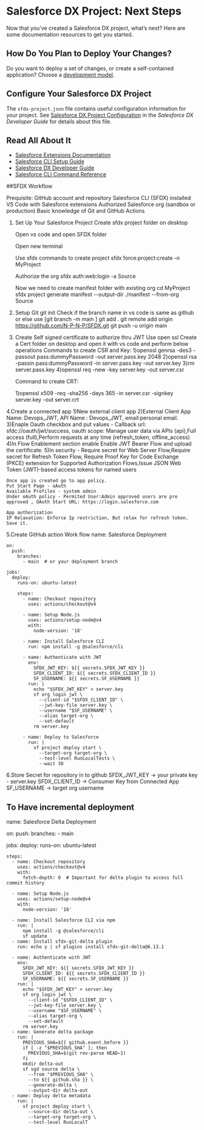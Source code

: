 # Salesforce DX Project: Next Steps

Now that you’ve created a Salesforce DX project, what’s next? Here are some documentation resources to get you started.

## How Do You Plan to Deploy Your Changes?

Do you want to deploy a set of changes, or create a self-contained application? Choose a [development model](https://developer.salesforce.com/tools/vscode/en/user-guide/development-models).

## Configure Your Salesforce DX Project

The `sfdx-project.json` file contains useful configuration information for your project. See [Salesforce DX Project Configuration](https://developer.salesforce.com/docs/atlas.en-us.sfdx_dev.meta/sfdx_dev/sfdx_dev_ws_config.htm) in the _Salesforce DX Developer Guide_ for details about this file.

## Read All About It

- [Salesforce Extensions Documentation](https://developer.salesforce.com/tools/vscode/)
- [Salesforce CLI Setup Guide](https://developer.salesforce.com/docs/atlas.en-us.sfdx_setup.meta/sfdx_setup/sfdx_setup_intro.htm)
- [Salesforce DX Developer Guide](https://developer.salesforce.com/docs/atlas.en-us.sfdx_dev.meta/sfdx_dev/sfdx_dev_intro.htm)
- [Salesforce CLI Command Reference](https://developer.salesforce.com/docs/atlas.en-us.sfdx_cli_reference.meta/sfdx_cli_reference/cli_reference.htm)


##SFDX Workflow


Prequisite:
	GitHub account and repository
	Salesforce CLI (SFDX) installed
	VS Code with Salesforce extensions
	Authorized Salesforce org (sandbox or production)
	Basic knowledge of Git and GitHub Actions

1. Set Up Your Salesforce Project
	Create sfdx project folder on desktop

	Open vs code and open SFDX folder

	Open new terminal 

	Use sfdx commands to create project
	sfdx force:project:create -n MyProject

	Authorize the org 
	sfdx auth:web:login -a Source

	Now we need to create manifest folder with existing org
	cd MyProject
	sfdx project generate manifest --output-dir ./manifest --from-org Source

2. Setup Git
	git init
	Check if the branch name in vs code is same as github or else use [git branch -m main ] 
	git add .
	git remote add origin https://github.com/N-P-N-P/SFDX.git
	git push -u origin main

3. Create Self signed certificate to authorize thru JWT
	Use open ssl
	Create a Cert folder on desktop and open it with vs code and perform below operations
	Commands to create CSR and Key:
	1)openssl genrsa -des3 -passout pass:dummyPassword -out server.pass.key 2048
	2)openssl rsa -passin pass:dummyPassword -in server.pass.key -out server.key
	3)rm server.pass.key
	4)openssl req -new -key server.key -out server.csr

	Command to create CRT:

	1)openssl x509 -req -sha256 -days 365 -in server.csr -signkey server.key -out server.crt

4.Create a connected app
	1)New external client app
	2)External Client App Name: Devops_JWT, API Name : Devops_JWT, email:personal email.
	3)Enaple Oauth checkbox and put values - Callback url: sfdc://oauth/jwt/success,  oauth scope: Manage user data via APIs (api),Full access (full),Perform requests at any time (refresh_token, offline_access)
	4)In Flow Enablement section enable Enable JWT Bearer Flow and upload the certificate.
	5)In security - Require secret for Web Server Flow,Require secret for Refresh Token Flow, Require Proof Key for Code Exchange (PKCE) extension for Supported Authorization Flows,Issue JSON Web Token (JWT)-based access tokens for named users

	Once app is created go to app policy.
	Put Start Page - oAuth
	Available Profiles - system admin
	Under oAuth policy - Permited User:Admin approved users are pre approved , OAuth Start URL: https://login.salesforce.com

	App authorization
	IP Relaxation: Enforce Ip restriction, But relax for refresh token.
	Save it.

5.Create GitHub action Work flow
	name: Salesforce Deployment

	on:
	  push:
		branches:
		  - main  # or your deployment branch

	jobs:
	  deploy:
		runs-on: ubuntu-latest

		steps:
		  - name: Checkout repository
			uses: actions/checkout@v4

		  - name: Setup Node.js
			uses: actions/setup-node@v4
			with:
			  node-version: '18'

		  - name: Install Salesforce CLI
			run: npm install -g @salesforce/cli

		  - name: Authenticate with JWT
			env:
			  SFDX_JWT_KEY: ${{ secrets.SFDX_JWT_KEY }}
			  SFDX_CLIENT_ID: ${{ secrets.SFDX_CLIENT_ID }}
			  SF_USERNAME: ${{ secrets.SF_USERNAME }}
			run: |
			  echo "$SFDX_JWT_KEY" > server.key
			  sf org login jwt \
				--client-id "$SFDX_CLIENT_ID" \
				--jwt-key-file server.key \
				--username "$SF_USERNAME" \
				--alias target-org \
				--set-default
			  rm server.key

		  - name: Deploy to Salesforce
			run: |
			  sf project deploy start \
				--target-org target-org \
				--test-level RunLocalTests \
				--wait 30


6.Store Secret for repository in to github
	SFDX_JWT_KEY → your private key - server.key
	SFDX_CLIENT_ID → Consumer Key from Connected App
	SF_USERNAME → target org username



## To Have incremental deployment
name: Salesforce Delta Deployment

on:
  push:
    branches:
      - main

jobs:
  deploy:
    runs-on: ubuntu-latest

    steps:
      - name: Checkout repository
        uses: actions/checkout@v4
        with:
          fetch-depth: 0  # Important for delta plugin to access full commit history

      - name: Setup Node.js
        uses: actions/setup-node@v4
        with:
          node-version: '18'

      - name: Install Salesforce CLI via npm
        run: |
          npm install -g @salesforce/cli
          sf update
      - name: Install sfdx-git-delta plugin
        run: echo y | sf plugins install sfdx-git-delta@6.13.1

      - name: Authenticate with JWT
        env:
          SFDX_JWT_KEY: ${{ secrets.SFDX_JWT_KEY }}
          SFDX_CLIENT_ID: ${{ secrets.SFDX_CLIENT_ID }}
          SF_USERNAME: ${{ secrets.SF_USERNAME }}
        run: |
          echo "$SFDX_JWT_KEY" > server.key
          sf org login jwt \
            --client-id "$SFDX_CLIENT_ID" \
            --jwt-key-file server.key \
            --username "$SF_USERNAME" \
            --alias target-org \
            --set-default
          rm server.key
      - name: Generate delta package
        run: |
          PREVIOUS_SHA=${{ github.event.before }}
          if [ -z "$PREVIOUS_SHA" ]; then
            PREVIOUS_SHA=$(git rev-parse HEAD~1)
          fi
          mkdir delta-out
          sf sgd source delta \
            --from "$PREVIOUS_SHA" \
            --to ${{ github.sha }} \
            --generate-delta \
            --output-dir delta-out
      - name: Deploy delta metadata
        run: |
          sf project deploy start \
            --source-dir delta-out \
            --target-org target-org \
            --test-level RunLocalT